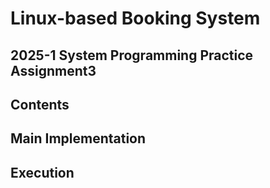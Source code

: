 # Linux-based Booking System
## 2025-1 System Programming Practice Assignment3
## Contents
## Main Implementation
## Execution
